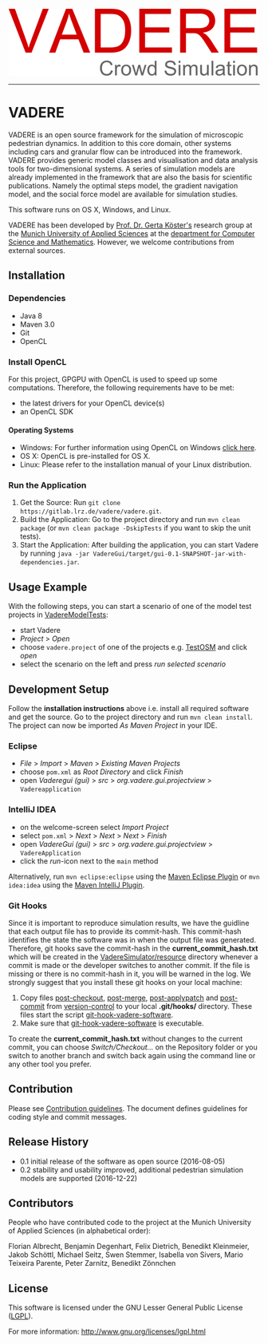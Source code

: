 ![VADERE](vadere.png "VADERE")

---

# VADERE

VADERE is an open source framework for the simulation of microscopic pedestrian dynamics. In addition to this core domain, other systems including cars and granular flow can be introduced into the framework. VADERE provides generic model classes and visualisation and data analysis tools for two-dimensional systems. A series of simulation models are already implemented in the framework that are also the basis for scientific publications. Namely the optimal steps model, the gradient navigation model, and the social force model are available for simulation studies.

This software runs on OS X, Windows, and Linux.

VADERE has been developed by [Prof. Dr. Gerta Köster's](http://www.cs.hm.edu/die_fakultaet/ansprechpartner/professoren/koester/index.de.html)
research group at the [Munich University of Applied Sciences](https://www.hm.edu/) at the
[department for Computer Science and Mathematics](http://cs.hm.edu/).
However, we welcome contributions from external sources.

## Installation

### Dependencies

* Java 8
* Maven 3.0
* Git
* OpenCL

### Install OpenCL

For this project, GPGPU with OpenCL is used to speed up some computations. Therefore, the following requirements have to be met:

* the latest drivers for your OpenCL device(s)
* an OpenCL SDK

#### Operating Systems

* Windows: For further information using OpenCL on Windows [click here](https://streamcomputing.eu/blog/2015-03-16/how-to-install-opencl-on-windows/).
* OS X: OpenCL is pre-installed for OS X.
* Linux: Please refer to the installation manual of your Linux distribution.

### Run the Application

1. Get the Source: Run `git clone https://gitlab.lrz.de/vadere/vadere.git`.
2. Build the Application: Go to the project directory and run `mvn clean package` (or `mvn clean package -DskipTests` if you want to skip the unit tests).
3. Start the Application: After building the application, you can start Vadere by running `java -jar VadereGui/target/gui-0.1-SNAPSHOT-jar-with-dependencies.jar`.

## Usage Example

With the following steps, you can start a scenario of one of the model test projects in [VadereModelTests](VadereModelTests):

- start Vadere 
- *Project* > *Open* 
- choose `vadere.project` of one of the projects e.g. [TestOSM](VadereModelTests/TestOSM) and click *open*
- select the scenario on the left and press *run selected scenario*


## Development Setup

Follow the **installation instructions** above i.e. install all required software and get the source. Go to the project directory and run `mvn clean install`. The project can now be imported *As Maven Project* in your IDE.

### Eclipse

- *File* > *Import* > *Maven* > *Existing Maven Projects*
- choose `pom.xml` as *Root Directory* and click *Finish*
- open *Vaderegui (gui)* > *src* > *org.vadere.gui.projectview* > `Vadereapplication`

### IntelliJ IDEA

- on the welcome-screen select *Import Project*
- select `pom.xml` > *Next* > *Next* > *Next* > *Finish*
- open *VadereGui (gui)* > *src* > *org.vadere.gui.projectview* > `VadereApplication`
- click the *run*-icon next to the `main` method

Alternatively, run `mvn eclipse:eclipse` using the [Maven Eclipse Plugin](http://maven.apache.org/plugins/maven-eclipse-plugin/usage.html) or `mvn idea:idea` using the [Maven IntelliJ Plugin](http://maven.apache.org/plugins/maven-idea-plugin/).

### Git Hooks

Since it is important to reproduce simulation results, we have the guidline that each output file has to provide its commit-hash. This commit-hash identifies
the state the software was in when the output file was generated. Therefore, git hooks save the commit-hash in the **current_commit_hash.txt** which
will be created in the [VadereSimulator/resource](vadere/VadereSimulator/resource) directory whenever a commit is made or the developer
switches to another commit. If the file is missing or there is no commit-hash in it, you will be warned in the log. 
We strongly suggest that you install these git hooks on your local machine:

1. Copy files [post-checkout](Documentation/version-control/post-checkout), [post-merge](Documentation/version-control/post-merge), 
[post-applypatch](Documentation/version-control/post-applypatch) and [post-commit](Documentation/version-control/post-commit) 
from [version-control](Documentation/version-control) to your local **.git/hooks/** directory.
These files start the script [git-hook-vadere-software](Documentation/version-control/git-hook-vadere-software).
2. Make sure that [git-hook-vadere-software](Documentation/version-control/git-hook-vadere-software) is executable.

To create the **current_commit_hash.txt** without changes to the current commit, you can choose *Switch/Checkout...* on the Repository folder or you 
switch to another branch and switch back again using the command line or any other tool you prefer.

## Contribution

Please see [Contribution guidelines](CONTRIBUTING.md). The document defines guidelines for coding style and commit messages.

## Release History

- 0.1 initial release of the software as open source (2016-08-05)
- 0.2 stability and usability improved, additional pedestrian simulation models are supported (2016-12-22)


## Contributors

People who have contributed code to the project at the Munich University of Applied Sciences (in alphabetical order):

Florian Albrecht, Benjamin Degenhart, Felix Dietrich, Benedikt Kleinmeier, Jakob Sch&ouml;ttl, Michael Seitz, Swen Stemmer, Isabella von Sivers, Mario Teixeira Parente, Peter Zarnitz, Benedikt Z&ouml;nnchen


## License

This software is licensed under the GNU Lesser General Public License ([LGPL](LICENSE)).

For more information: http://www.gnu.org/licenses/lgpl.html

